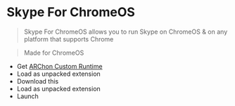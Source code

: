 # Skype For ChromeOS

> Skype For ChromeOS allows you to run Skype on ChromeOS & on any platform that supports Chrome

> Made for ChromeOS

- Get [ARChon Custom Runtime](https://github.com/vladikoff/chromeos-apk/blob/master/archon.md)
- Load as unpacked extension
- Download this
- Load as unpacked extension
- Launch
